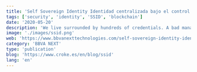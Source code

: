 ```yaml
---
title: 'Self Sovereign Identity Identidad centralizada bajo el control del usuario'
tags: ['security', 'identity', 'SSID', 'blockchain']
date: '2020-05-20'
description: 'We live surrounded by hundreds of credentials. A bad management, by users or providers, is a risk for our privacy and keeping them safe suppose a big cost.'
image: './images/ssid.png'
web: 'https://www.bbvanexttechnologies.com/self-sovereign-identity-identidad-centralizada-bajo-el-control-de-usuario/'
category: 'BBVA NEXT'
type: 'publication'
blog: 'https://www.croke.es/en/blog/ssid'
lang: 'en'
---
```

